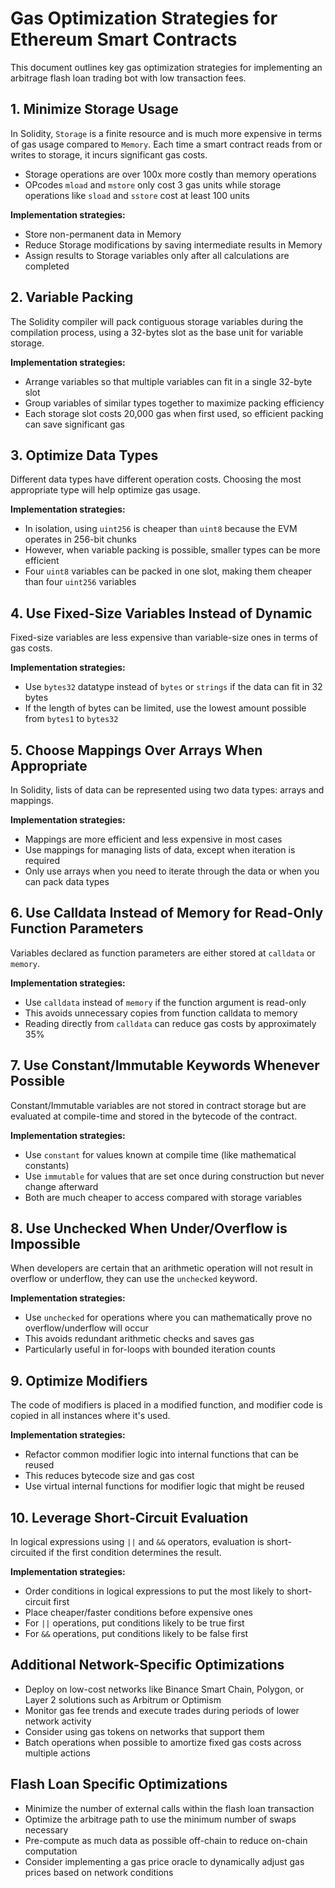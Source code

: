 # Gas Optimization Strategies for Ethereum Smart Contracts

This document outlines key gas optimization strategies for implementing an arbitrage flash loan trading bot with low transaction fees.

## 1. Minimize Storage Usage

In Solidity, `Storage` is a finite resource and is much more expensive in terms of gas usage compared to `Memory`. Each time a smart contract reads from or writes to storage, it incurs significant gas costs.

- Storage operations are over 100x more costly than memory operations
- OPcodes `mload` and `mstore` only cost 3 gas units while storage operations like `sload` and `sstore` cost at least 100 units

**Implementation strategies:**
- Store non-permanent data in Memory
- Reduce Storage modifications by saving intermediate results in Memory
- Assign results to Storage variables only after all calculations are completed

## 2. Variable Packing

The Solidity compiler will pack contiguous storage variables during the compilation process, using a 32-bytes slot as the base unit for variable storage.

**Implementation strategies:**
- Arrange variables so that multiple variables can fit in a single 32-byte slot
- Group variables of similar types together to maximize packing efficiency
- Each storage slot costs 20,000 gas when first used, so efficient packing can save significant gas

## 3. Optimize Data Types

Different data types have different operation costs. Choosing the most appropriate type will help optimize gas usage.

**Implementation strategies:**
- In isolation, using `uint256` is cheaper than `uint8` because the EVM operates in 256-bit chunks
- However, when variable packing is possible, smaller types can be more efficient
- Four `uint8` variables can be packed in one slot, making them cheaper than four `uint256` variables

## 4. Use Fixed-Size Variables Instead of Dynamic

Fixed-size variables are less expensive than variable-size ones in terms of gas costs.

**Implementation strategies:**
- Use `bytes32` datatype instead of `bytes` or `strings` if the data can fit in 32 bytes
- If the length of bytes can be limited, use the lowest amount possible from `bytes1` to `bytes32`

## 5. Choose Mappings Over Arrays When Appropriate

In Solidity, lists of data can be represented using two data types: arrays and mappings.

**Implementation strategies:**
- Mappings are more efficient and less expensive in most cases
- Use mappings for managing lists of data, except when iteration is required
- Only use arrays when you need to iterate through the data or when you can pack data types

## 6. Use Calldata Instead of Memory for Read-Only Function Parameters

Variables declared as function parameters are either stored at `calldata` or `memory`.

**Implementation strategies:**
- Use `calldata` instead of `memory` if the function argument is read-only
- This avoids unnecessary copies from function calldata to memory
- Reading directly from `calldata` can reduce gas costs by approximately 35%

## 7. Use Constant/Immutable Keywords Whenever Possible

Constant/Immutable variables are not stored in contract storage but are evaluated at compile-time and stored in the bytecode of the contract.

**Implementation strategies:**
- Use `constant` for values known at compile time (like mathematical constants)
- Use `immutable` for values that are set once during construction but never change afterward
- Both are much cheaper to access compared with storage variables

## 8. Use Unchecked When Under/Overflow is Impossible

When developers are certain that an arithmetic operation will not result in overflow or underflow, they can use the `unchecked` keyword.

**Implementation strategies:**
- Use `unchecked` for operations where you can mathematically prove no overflow/underflow will occur
- This avoids redundant arithmetic checks and saves gas
- Particularly useful in for-loops with bounded iteration counts

## 9. Optimize Modifiers

The code of modifiers is placed in a modified function, and modifier code is copied in all instances where it's used.

**Implementation strategies:**
- Refactor common modifier logic into internal functions that can be reused
- This reduces bytecode size and gas cost
- Use virtual internal functions for modifier logic that might be reused

## 10. Leverage Short-Circuit Evaluation

In logical expressions using `||` and `&&` operators, evaluation is short-circuited if the first condition determines the result.

**Implementation strategies:**
- Order conditions in logical expressions to put the most likely to short-circuit first
- Place cheaper/faster conditions before expensive ones
- For `||` operations, put conditions likely to be true first
- For `&&` operations, put conditions likely to be false first

## Additional Network-Specific Optimizations

- Deploy on low-cost networks like Binance Smart Chain, Polygon, or Layer 2 solutions such as Arbitrum or Optimism
- Monitor gas fee trends and execute trades during periods of lower network activity
- Consider using gas tokens on networks that support them
- Batch operations when possible to amortize fixed gas costs across multiple actions

## Flash Loan Specific Optimizations

- Minimize the number of external calls within the flash loan transaction
- Optimize the arbitrage path to use the minimum number of swaps necessary
- Pre-compute as much data as possible off-chain to reduce on-chain computation
- Consider implementing a gas price oracle to dynamically adjust gas prices based on network conditions
